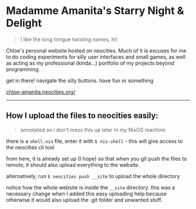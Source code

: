 # Madamme Amanita's Starry Night & Delight
> I like the long tongue twisting names, hi!

Chloe's personal website hosted on neocities. Much of it is excuses for me to do coding experiments for silly user interfaces and small games, as well as acting as my professional (kinda...) portfolio of my projects beyond programming.

get in there! navigate the silly buttons. have fun or something

[chloe-amanita.neocities.org/](https://chloe-amanita.neocities.org/)

---

## How I upload the files to neocities easily:
> annotated so i don't mess this up later
> in my NixOS machine

there is a `shell.nix` file, enter it with `$ nix-shell` - this will give access to the neocities cli tool

from here, it is already set up (I hope) so that when you git push the files to remote, it should also upload everything to the website.

alternatively, run `$ neocities push __site` to upload the whole directory

notice how the whole website is inside the `__site` directory. this was a necessary change when I added this easy uploading help because otherwise it would also upload the .git folder and unwanted stuff. 